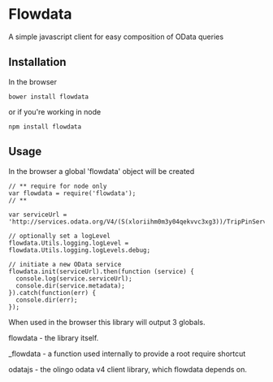 # Flowdata

A simple javascript client for easy composition of OData queries

## Installation

In the browser 

`bower install flowdata`

or if you're working in node

`npm install flowdata`

## Usage

In the browser a global 'flowdata' object will be created
    
    // ** require for node only
    var flowdata = require('flowdata');
    // **

    var serviceUrl = 'http://services.odata.org/V4/(S(xloriihm0m3y04qekvvc3xg3))/TripPinServiceRW';

    // optionally set a logLevel
    flowdata.Utils.logging.logLevel = flowdata.Utils.logging.logLevels.debug;

    // initiate a new OData service
    flowdata.init(serviceUrl).then(function (service) {
      console.log(service.serviceUrl);
      console.dir(service.metadata);
    }).catch(function(err) {
      console.dir(err);
    });

When used in the browser this library will output 3 globals.

flowdata - the library itself.

_flowdata - a function used internally to provide a root require shortcut

odatajs - the olingo odata v4 client library, which flowdata depends on.
